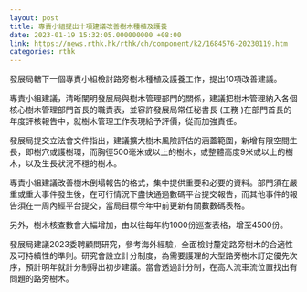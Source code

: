 ```yaml
---
layout: post
title: 專責小組提出十項建議改善樹木種植及護養
date: 2023-01-19 15:32:05.000000000 +08:00
link: https://news.rthk.hk/rthk/ch/component/k2/1684576-20230119.htm
categories: rthk
---
```


發展局轄下一個專責小組檢討路旁樹木種植及護養工作，提出10項改善建議。

專責小組建議，清晰闡明發展局與樹木管理部門的關係，建議把樹木管理納入各個核心樹木管理部門首長的職責表，並容許發展局常任秘書長 (工務 )在部門首長的年度評核報告中，就樹木管理工作表現給予評價，從而加強責任。

發展局提交立法會文件指出，建議擴大樹木風險評估的涵蓋範圍，新增有限空間生長，即樹穴或護樹環，而胸徑500毫米或以上的樹木，或整體高度9米或以上的樹木，以及生長狀況不穩的樹木。

專責小組建議改善樹木倒塌報告的格式，集中提供重要和必要的資料。部門須在嚴重或重大事件發生後，在可行情況下盡快通過數碼平台提交報告，而其他事件的報告須在一周內經平台提交，當局目標今年中前更新有關數數碼表格。

另外，樹木核查數會大幅增加，由以往每年約1000份巡查表格，增至4500份。 

發展局建議2023委聘顧問研究，參考海外經驗，全面檢討釐定路旁樹木的合適性及可持續性的準則。研究會設立計分制度，為需要護理的大型路旁樹木訂定優先次序，預計明年就計分制得出初步建議。當會透過計分制，在高人流車流位置找出有問題的路旁樹木。

